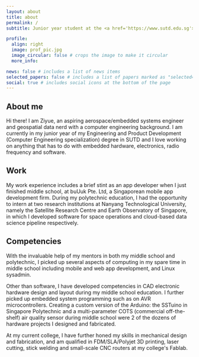 ```yaml
---
layout: about
title: about
permalink: /
subtitle: Junior year student at the <a href='https://www.sutd.edu.sg'>Singapore University of Technology and Design</a>

profile:
  align: right
  image: prof_pic.jpg
  image_circular: false # crops the image to make it circular
  more_info:

news: false # includes a list of news items
selected_papers: false # includes a list of papers marked as "selected={true}"
social: true # includes social icons at the bottom of the page
---
```


## About me

Hi there! I am Ziyue, an aspiring aerospace/embedded systems engineer and geospatial data nerd with a computer engineering background. I am currently in my junior year of my Engineering and Product Development (Computer Engineering specialization) degree in SUTD and I love working on anything that has to do with embedded hardware, electronics, radio frequency and software. 

## Work

My work experience includes a brief stint as an app developer when I just finished middle school, at buUuk Pte. Ltd, a Singaporean mobile app development firm. During my polytechnic education, I had the opportunity to intern at two research institutions at Nanyang Technological University, namely the Satellite Research Centre and Earth Observatory of Singapore, in which I developed software for space operations and cloud-based data science pipeline respectively. 

## Competencies

With the invaluable help of my mentors in both my middle school and polytechnic, I picked up several aspects of computing in my spare time in middle school including mobile and web app development, and Linux sysadmin. 

Other than software, I have developed competencies in CAD electronic hardware design and layout during my middle school education. I further picked up embedded system programming such as on AVR microcontrollers. Creating a custom version of the Arduino: the SSTuino in Singapore Polytechnic and a multi-parameter COTS (commercial off-the-shelf) air quality sensor during middle school were 2 of the dozens of hardware projects I designed and fabricated.

At my current college, I have further honed my skills in mechanical design and fabrication, and am qualified in FDM/SLA/Polyjet 3D printing, laser cutting, stick welding and small-scale CNC routers at my college's Fablab.

